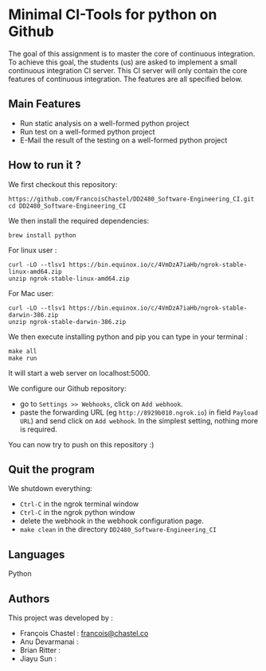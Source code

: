 # Minimal CI-Tools for python on Github
The goal of this assignment is to master the core of continuous integration. 
To achieve this goal, the students (us) are asked to implement a small continuous integration CI server. 
This CI server will only contain the core features of continuous integration. The features are all specified below.

## Main Features 
 * Run static analysis on a well-formed python project
 * Run test on a well-formed python project
 * E-Mail the result of the testing on a well-formed python project

## How to run it ?
We first checkout this repository:
```
https://github.com/FrancoisChastel/DD2480_Software-Engineering_CI.git
cd DD2480_Software-Engineering_CI
```

We then install the required dependencies:
```
brew install python
```

For linux user :
```
curl -LO --tlsv1 https://bin.equinox.io/c/4VmDzA7iaHb/ngrok-stable-linux-amd64.zip
unzip ngrok-stable-linux-amd64.zip 
```

For Mac user:
```
curl -LO --tlsv1 https://bin.equinox.io/c/4VmDzA7iaHb/ngrok-stable-darwin-386.zip
unzip ngrok-stable-darwin-386.zip
```

We then execute installing python and pip you can type in your terminal :
```
make all
make run
```
It will start a web server on localhost:5000.

We configure our Github repository:
* go to `Settings >> Webhooks`, click on `Add webhook`.
* paste the forwarding URL (eg `http://8929b010.ngrok.io`) in field `Payload URL`) and send click on `Add webhook`. In the simplest setting, nothing more is required.

You can now try to push on this repository :)

## Quit the program
We shutdown everything:
* `Ctrl-C` in the ngrok terminal window
* `Ctrl-C` in the ngrok python window
* delete the webhook in the webhook configuration page.
* `make clean` in the directory `DD2480_Software-Engineering_CI`

## Languages
Python

## Authors
This project was developed by : 
 * François Chastel : francois@chastel.co
 * Anu Devarmanai : 
 * Brian Ritter : 
 * Jiayu Sun : 
